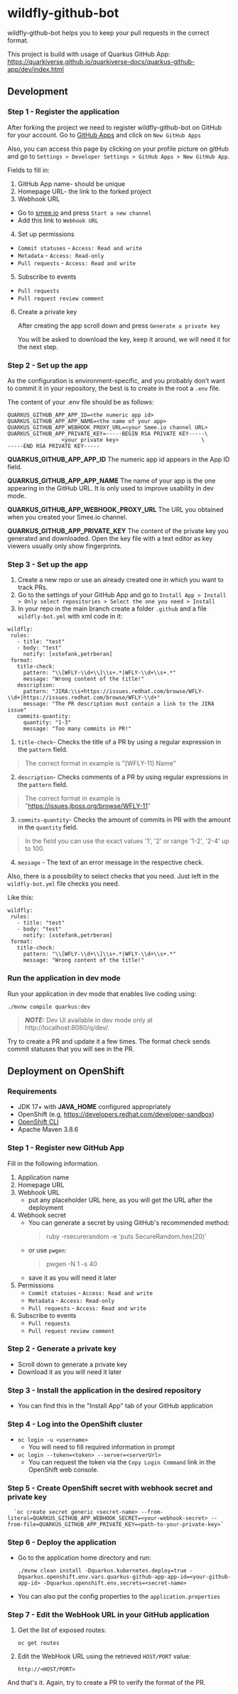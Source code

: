 # wildfly-github-bot
wildfly-github-bot helps you to keep your pull requests in the correct format.

This project is build with usage of Quarkus GitHub App: https://quarkiverse.github.io/quarkiverse-docs/quarkus-github-app/dev/index.html


## Development
### Step 1 - Register the application

After forking the project we need to register wildfly-github-bot on GitHub for your account. Go to [GitHub Apps](https://github.com/settings/apps) and click on `New GitHub Apps`

Also, you can access this page by clicking on your profile picture on gitHub and go to `Settings > Developer Settings > GitHub Apps > New GitHub App`.

Fields to fill in:

1. GitHub App name- should be unique
2. Homepage URL- the link to the forked project
3. Webhook URL
- Go to [smee.io](https://smee.io/) and press `Start a new channel`
- Add this link to `Webhook URL`
4. Set up permissions
- `Commit statuses` - `Access: Read and write`
- `Metadata` - `Access: Read-only`
- `Pull requests` - `Access: Read and write`
5. Subscribe to events
- `Pull requests`
- `Pull request review comment`
6. Create a private key

   After creating the app scroll down and press `Generate a private key`

   You will be asked to download the key, keep it around, we will need it for the next step.

### Step 2 - Set up the app

As the configuration is environment-specific, and you probably don’t want to commit it in your repository, the best is to create in the root a `.env` file.

The content of your .env file should be as follows:

```
QUARKUS_GITHUB_APP_APP_ID=<the numeric app id>
QUARKUS_GITHUB_APP_APP_NAME=<the name of your app>
QUARKUS_GITHUB_APP_WEBHOOK_PROXY_URL=<your Smee.io channel URL>
QUARKUS_GITHUB_APP_PRIVATE_KEY=-----BEGIN RSA PRIVATE KEY-----\
                 <your private key>                          \
-----END RSA PRIVATE KEY-----
```

**QUARKUS_GITHUB_APP_APP_ID**
The numeric app id appears in the App ID field.

**QUARKUS_GITHUB_APP_APP_NAME**
The name of your app is the one appearing in the GitHub URL. It is only used to improve usability in dev mode.

**QUARKUS_GITHUB_APP_WEBHOOK_PROXY_URL**
The URL you obtained when you created your Smee.io channel.

**QUARKUS_GITHUB_APP_PRIVATE_KEY**
The content of the private key you generated and downloaded. Open the key file with a text editor as key viewers usually only show fingerprints.

### Step 3 - Set up the app

1. Create a new repo or use an already created one in which you want to track PRs.
2. Go to the settings of your GitHub App and go to `Install App > Install > Only select repositories > Select the one you need > Install`
3. In your repo in the main branch create a folder `.github` and a file `wildfly-bot.yml` with xml code in it:
```
wildfly:
 rules:
   - title: "test"
   - body: "test"
     notify: [xstefank,petrberan]
 format:
   title-check:
     pattern: "\\[WFLY-\\d+\\]\\s+.*|WFLY-\\d+\\s+.*"
     message: "Wrong content of the title!"
   description:
     pattern: "JIRA:\\s+https://issues.redhat.com/browse/WFLY-\\d+|https://issues.redhat.com/browse/WFLY-\\d+"
     message: "The PR description must contain a link to the JIRA issue"
   commits-quantity:
     quantity: "1-3"
     message: "Too many commits in PR!"
```

1. `title-check`- Checks the title of a PR by using a regular expression in the `pattern` field.
> The correct format in example is "[WFLY-11] Name"
2. `description`- Checks comments of a PR by using regular expressions in the `pattern` field.
> The correct format in example is "https://issues.jboss.org/browse/WFLY-11"
3. `commits-quantity`- Checks the amount of commits in PR with the amount in the `quantity` field.
> In the field you can use the exact values '1', '2' or range '1-2', '2-4' up to 100.
4. `message` - The text of an error message in the respective check.

Also, there is a possibility to select checks that you need. Just left in the `wildfly-bot.yml` file checks you need.

Like this:
```
wildfly:
 rules:
   - title: "test"
   - body: "test"
     notify: [xstefank,petrberan]
 format:
   title-check:
     pattern: "\\[WFLY-\\d+\\]\\s+.*|WFLY-\\d+\\s+.*"
     message: "Wrong content of the title!"
```

### Run the application in dev mode

Run your application in dev mode that enables live coding using:
```shell script
./mvnw compile quarkus:dev
```

> **_NOTE:_**  Dev UI available in dev mode only at http://localhost:8080/q/dev/.

Try to create a PR and update it a few times. The format check sends commit statuses that you will see in the PR.

## Deployment on OpenShift

### Requirements

 - JDK 17+ with **JAVA_HOME** configured appropriately
 - OpenShift (e.g, https://developers.redhat.com/developer-sandbox)
 - [OpenShift CLI](https://docs.openshift.com/container-platform/4.7/cli_reference/openshift_cli/getting-started-cli.html)
 - Apache Maven 3.8.6

### Step 1 - Register new GitHub App

Fill in the following information.
1. Application name
2. Homepage URL
3. Webhook URL
   - put any placeholder URL here, as you will get the URL after the deployment
4. Webhook secret
   - You can generate a secret by using GitHub's recommended method:
     > ruby -rsecurerandom -e 'puts SecureRandom.hex(20)'
   - or use `pwgen`:
     > pwgen -N 1 -s 40
   - save it as you will need it later
5. Permissions
   - `Commit statuses` - `Access: Read and write`
   - `Metadata` - `Access: Read-only`
   - `Pull requests` - `Access: Read and write`
6. Subscribe to events
   - `Pull requests`
   - `Pull request review comment`

### Step 2 - Generate a private key

 - Scroll down to generate a private key
 - Download it as you will need it later

### Step 3 - Install the application in the desired repository

 - You can find this in the "Install App" tab of your GitHub application

### Step 4 - Log into the OpenShift cluster
 - `oc login -u <username>`
   - You will need to fill required information in prompt
 - `oc login --token=<token> --server=<serverUrl>`
   - You can request the token via the `Copy Login Command` link in the OpenShift web console.

### Step 5 - Create OpenShift secret with webhook secret and private key

      `oc create secret generic <secret-name> --from-literal=QUARKUS_GITHUB_APP_WEBHOOK_SECRET=<your-webhook-secret> --from-file=QUARKUS_GITHUB_APP_PRIVATE_KEY=<path-to-your-private-key>`

### Step 6 - Deploy the application

   - Go to the application home directory and run:

      `./mvnw clean install -Dquarkus.kubernetes.deploy=true -Dquarkus.openshift.env.vars.quarkus-github-app-app-id=<your-github-app-id> -Dquarkus.openshift.env.secrets=<secret-name>`

   - You can also put the config properties to the `application.properties`

### Step 7 - Edit the WebHook URL in your GitHub application

1. Get the list of exposed routes:

   `oc get routes`

2. Edit the WebHook URL using the retrieved `HOST/PORT` value:

   `http://<HOST/PORT>`

And that's it. Again, try to create a PR to verify the format of the PR.
